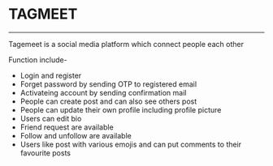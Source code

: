 <h1>TAGMEET</h1>
<hr>
Tagemeet is a social media platform which connect people each other

Function include- <br>
* Login and register <br>
* Forget password by sending OTP to registered email<br>
* Activateing account by sending confirmation mail<br>
* People can create post and can also see others post<br>
* People can update their own profile including profile picture<br>
* Users can edit bio<br>
* Friend request are available<br>
* Follow and unfollow are available<br>
* Users like post with various emojis and can put comments to their favourite posts<br>

